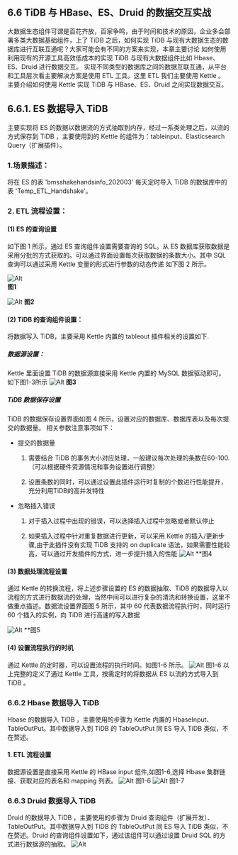 ## 6.6 TiDB 与 HBase、ES、Druid  的数据交互实战

大数据生态组件可谓是百花齐放，百家争鸣，由于时间和技术的原因，企业多会部署多类大数据基础组件，上了 TiDB 之后，如何实现 TiDB  与现有大数据生态的数据库进行互联互通呢？大家可能会有不同的方案来实现，本章主要讨论 如何使用利用现有的开源工具高效低成本的实现 TiDB 与现有大数据组件比如 Hbase、ES、Druid  进行数据交互。
实现不同类型的数据库之间的数据互联互通，从平台和工具层次看主要解决方案是使用 ETL 工具。这里 ETL 我们主要使用 Kettle 。主要介绍如何使用 Kettle 实现 TiDB 与 HBase、ES、Druid 之间实现数据交互。

## 6.6.1. ES 数据导入 TiDB

   主要实现将 ES 的数据以数据流的方式抽取到内存，经过一系类处理之后，以流的方式保存到 TiDB  ，主要使用到的 Kettle 的组件为：tableinput、Elasticsearch Query（扩展插件）。

### 1.场景描述：

   将在 ES 的表 'bmsshakehandsinfo_202003' 每天定时导入 TiDB 的数据库中的表  'Temp_ETL_Handshake'。

### 2. ETL 流程设置：

#### (1) ES 的查询设置

  如下图 1 所示，通过 ES 查询组件设置需要查询的 SQL。从 ES  数据库获取数据是采用分批的方式获取的。可以通过界面设置每次获取数据的条数大小。其中 SQL  查询可以通过采用 Kettle 变量的形式进行参数的动态传递 如下图 2 所示。
  
 ![Alt](https://imgconvert.csdnimg.cn/aHR0cHM6Ly91cGxvYWRlci5zaGltby5pbS9mL08xeW51V1JtRGxRS2ZKUEwucG5n?x-oss-process=image/format,png#pic_center) 											
**图1**

![Alt](https://imgconvert.csdnimg.cn/aHR0cHM6Ly91cGxvYWRlci5zaGltby5pbS9mLzV3N0FMMFZCWGRjcUNpSlkucG5n?x-oss-process=image/format,png#pic_center)
**图2**

#### (2) TiDB 的查询组件设置：

   将数据写入 TiDB，主要采用 Kettle 内置的 tableout 插件相关的设置如下.
##### 数据源设置：

   Kettle 里面设置 TiDB 的数据源直接采用 Kettle 内置的 MySQL 数据驱动即可。如下图1-3所示
![Alt](https://imgconvert.csdnimg.cn/aHR0cHM6Ly91cGxvYWRlci5zaGltby5pbS9mL2FtS0J5ck5laGVRRjNURTgucG5n?x-oss-process=image/format,png#pic_center)
**图3**

##### TiDB 数据保存设置

TiDB 的数据保存设置界面如图 4 所示，设置对应的数据库、数据库表以及每次提交的数据量。
	相关参数注意事项如下：

- 提交的数据量

    1. 需要结合 TiDB 的事务大小对应处理，一般建议每次处理的条数在60-100.（可以根据硬件资源情况和事务设置进行调整）

    2. 设置条数的同时，可以通过设置此插件运行时复制的个数进行性能提升，充分利用TiDB的高并发特性

- 忽略插入错误

     1. 对于插入过程中出现的错误，可以选择插入过程中忽略或者默认停止

     2. 如果插入过程中针对重复数据进行更新，可以采用 Kettle 的插入/更新步骤,由于此插件没有实现 TiDB  支持的 on duplicate 语法，如果需要性能较高，可以通过开发插件的方式，进一步提升插入的性能
![Alt](https://imgconvert.csdnimg.cn/aHR0cHM6Ly91cGxvYWRlci5zaGltby5pbS9mL3hneEJDNmVGRnNJVVRjZDMucG5n?x-oss-process=image/format,png#pic_center)
**图4

#### (3) 数据处理流程设置

通过 Kettle 的转换流程，将上述步骤设置的 ES 的数据抽取、TiDB  的数据导入以流程的方式进行数据流的处理，当然中间可以进行复杂的清洗和转换设置，这里不做重点描述。数据流设置界面图 5 所示，其中 60 代表数据流程执行时，同时运行 60 个插入的实例，向 TiDB  进行高速的写入数据

   ![Alt](https://imgconvert.csdnimg.cn/aHR0cHM6Ly91cGxvYWRlci5zaGltby5pbS9mL2VmbGg5UVVnc0QwWHhCckUucG5n?x-oss-process=image/format,png#pic_center)
**图5

#### (4) 设置流程执行的时机

   通过 Kettle 的定时器，可以设置流程的执行时间。如图1-6 所示。
![Alt](https://imgconvert.csdnimg.cn/aHR0cHM6Ly91cGxvYWRlci5zaGltby5pbS9mL2NGNFRvY2hQN2ZRc2ZwczYucG5n?x-oss-process=image/format,png#pic_center)
               图1-6
以上完整的定义了通过 Kettle 工具，按需定时的将数据从 ES 以流的方式导入到 TiDB 。

### 6.6.2 Hbase 数据导入 TiDB

 Hbase 的数据导入 TiDB ，主要使用的步骤为 Kettle  内置的 HbaseInput、TableOutPut。其中数据导入到 TiDB 的 TableOutPut 同 ES 导入 TiDB 类似，不在赘述。

#### 1. ETL 流程设置

数据源设置是直接采用 Kettle 的 HBase input 组件,如图1-6,选择 Hbase 集群链接、获取对应的表名和 mapping 列表。
![Alt](https://imgconvert.csdnimg.cn/aHR0cHM6Ly91cGxvYWRlci5zaGltby5pbS9mL0JFN1Foc0VjNDBzcFcwaUEucG5n?x-oss-process=image/format,png#pic_center)
图1-6
![Alt](https://imgconvert.csdnimg.cn/aHR0cHM6Ly91cGxvYWRlci5zaGltby5pbS9mL00xSmFjYjQxaUdjbjVXOWUucG5n?x-oss-process=image/format,png#pic_center)
图1-7

### 6.6.3 Druid 数据导入 TiDB

   Druid 的数据导入 TiDB ，主要使用的步骤为 Druid  查询组件（扩展开发）、TableOutPut。其中数据导入到 TiDB 的 TableOutPut 同 ES 导入 TiDB  类似，不在赘述。Druid 的查询组件设置如下，通过该组件可以通过设置 Druid SQL  的方式进行数据源的抽取。
      ![Alt](https://imgconvert.csdnimg.cn/aHR0cHM6Ly91cGxvYWRlci5zaGltby5pbS9mL09MeDhQMHZnUE1VZktVaHUucG5n?x-oss-process=image/format,png#pic_center)

